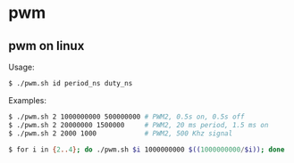 # pwm

## pwm on linux
Usage:
```sh
$ ./pwm.sh id period_ns duty_ns
```

Examples:
```sh
$ ./pwm.sh 2 1000000000 500000000 # PWM2, 0.5s on, 0.5s off
$ ./pwm.sh 2 20000000 1500000     # PWM2, 20 ms period, 1.5 ms on
$ ./pwm.sh 2 2000 1000            # PWM2, 500 Khz signal

$ for i in {2..4}; do ./pwm.sh $i 1000000000 $((1000000000/$i)); done
```
